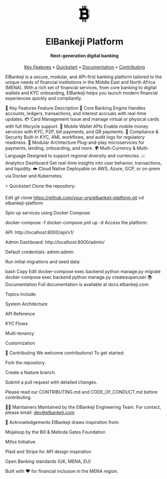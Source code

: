 <h1 align="center"> <img src="elb.png" alt="ElBankeji Logo" width="60"><br><br> ElBankeji Platform </h1> <h4 align="center">Next-generation digital banking </h4> <div align="center">




</div> <p align="center"> <a href="#key-features">Key Features</a> • <a href="#quickstart">Quickstart</a> • <a href="#documentation">Documentation</a> • <a href="#contributing">Contributing</a> </p>
ElBankeji is a secure, modular, and API-first banking platform tailored to the unique needs of financial institutions in the Middle East and North Africa (MENA). With a rich set of financial services, from core banking to digital wallets and KYC onboarding, ElBankeji helps you launch modern financial experiences quickly and compliantly.

🚀 Key Features
Feature	Description
🏦 Core Banking Engine	Handles accounts, ledgers, transactions, and interest accruals with real-time updates.
💳 Card Management	Issue and manage virtual or physical cards with full lifecycle support.
📱 Mobile Wallet APIs	Enable mobile money services with KYC, P2P, bill payments, and QR payments.
🔐 Compliance & Security	Built-in KYC, AML workflows, and audit logs for regulatory readiness.
🧩 Modular Architecture	Plug-and-play microservices for payments, lending, onboarding, and more.
🌍 Multi-Currency & Multi-Language	Designed to support regional diversity and currencies.
📈 Analytics Dashboard	Get real-time insights into user behavior, transactions, and liquidity.
☁️ Cloud Native	Deployable on AWS, Azure, GCP, or on-prem via Docker and Kubernetes.

⚡ Quickstart
Clone the repository:

Edit
git clone https://github.com/your-org/elbankeji-platform.git
cd elbankeji-platform

    
Spin up services using Docker Compose:

docker-compose -f docker-compose.yml up -d
Access the platform:

API: http://localhost:8000/api/v1/

Admin Dashboard: http://localhost:8000/admin/

Default credentials: admin:admin

Run initial migrations and seed data:

bash
Copy
Edit
docker-compose exec backend python manage.py migrate
docker-compose exec backend python manage.py createsuperuser
📚 Documentation
Full documentation is available at docs.elbankeji.com

Topics include:

System Architecture

API Reference

KYC Flows

Multi-tenancy

Customization

🤝 Contributing
We welcome contributions! To get started:

Fork the repository.

Create a feature branch.

Submit a pull request with detailed changes.

Please read our CONTRIBUTING.md and CODE_OF_CONDUCT.md before contributing.

🧑‍💼 Maintainers
Maintained by the ElBankeji Engineering Team. For contact, please email: dev@elbankeji.com

🏁 Acknowledgements
ElBankeji draws inspiration from:

Mojaloop by the Bill & Melinda Gates Foundation

Mifos Initiative

Plaid and Stripe for API design inspiration

Open Banking standards (UK, MENA, EU)

Built with ❤️ for financial inclusion in the MENA region.